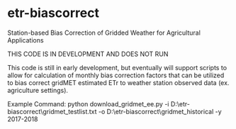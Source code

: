 # etr-biascorrect
Station-based Bias Correction of Gridded Weather for Agricultural Applications

THIS CODE IS IN DEVELOPMENT AND DOES NOT RUN

This code is still in early development, but eventually will support scripts to allow for calculation
of monthly bias correction factors that can be utilized to bias correct gridMET estimated ETr to weather station
observed data (ex. agriculture settings).

Example Command:
python download_gridmet_ee.py -i D:\etr-biascorrect\gridmet_testlist.txt -o D:\etr-biascorrect\gridmet_historical -y 2017-2018
